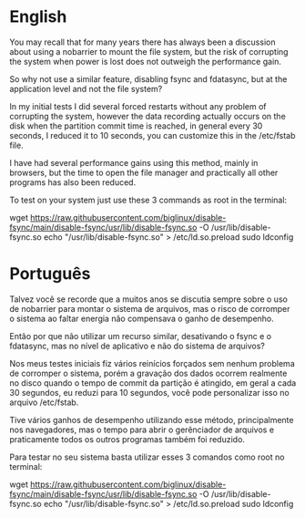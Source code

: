 # English

You may recall that for many years there has always been a discussion about using a nobarrier to mount the file system, but the risk of corrupting the system when power is lost does not outweigh the performance gain.

So why not use a similar feature, disabling fsync and fdatasync, but at the application level and not the file system?

In my initial tests I did several forced restarts without any problem of corrupting the system, however the data recording actually occurs on the disk when the partition commit time is reached, in general every 30 seconds, I reduced it to 10 seconds, you can customize this in the /etc/fstab file.

I have had several performance gains using this method, mainly in browsers, but the time to open the file manager and practically all other programs has also been reduced.

To test on your system just use these 3 commands as root in the terminal:

wget https://raw.githubusercontent.com/biglinux/disable-fsync/main/disable-fsync/usr/lib/disable-fsync.so -O /usr/lib/disable-fsync.so
echo "/usr/lib/disable-fsync.so" > /etc/ld.so.preload
sudo ldconfig


# Português

Talvez você se recorde que a muitos anos se discutia sempre sobre o uso de nobarrier para montar o sistema de arquivos, mas o risco de corromper o sistema ao faltar energia não compensava o ganho de desempenho.

Então por que não utilizar um recurso similar, desativando o fsync e o fdatasync, mas no nível de aplicativo e não do sistema de arquivos?

Nos meus testes iniciais fiz vários reinícios forçados sem nenhum problema de corromper o sistema, porém a gravação dos dados ocorrem realmente no disco quando o tempo de commit da partição é atingido, em geral a cada 30 segundos, eu reduzi para 10 segundos, você pode personalizar isso no arquivo /etc/fstab.

Tive vários ganhos de desempenho utilizando esse método, principalmente nos navegadores, mas o tempo para abrir o gerênciador de arquivos e praticamente todos os outros programas também foi reduzido.

Para testar no seu sistema basta utilizar esses 3 comandos como root no terminal:

wget https://raw.githubusercontent.com/biglinux/disable-fsync/main/disable-fsync/usr/lib/disable-fsync.so -O /usr/lib/disable-fsync.so
echo "/usr/lib/disable-fsync.so" > /etc/ld.so.preload
sudo ldconfig
